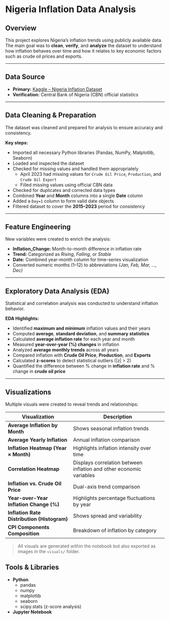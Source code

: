 # Nigeria Inflation Data Analysis  

## Overview  
This project explores Nigeria’s inflation trends using publicly available data.  
The main goal was to **clean**, **verify**, and **analyze** the dataset to understand how inflation behaves over time and how it relates to key economic factors such as crude oil prices and exports.  

---

## Data Source  
- **Primary:** [Kaggle – Nigeria Inflation Dataset](https://www.kaggle.com/)  
- **Verification:** Central Bank of Nigeria (CBN) official statistics  

---

## Data Cleaning & Preparation  
The dataset was cleaned and prepared for analysis to ensure accuracy and consistency.  

**Key steps:**  
- Imported all necessary Python libraries (Pandas, NumPy, Matplotlib, Seaborn)  
- Loaded and inspected the dataset  
- Checked for missing values and handled them appropriately  
  - April 2023 had missing values for `Crude Oil Price`, `Production`, and `Crude Oil Export`  
  - Filled missing values using official CBN data  
- Checked for duplicates and corrected data types  
- Combined **Year** and **Month** columns into a single **Date** column  
- Added a `Day=1` column to form valid date objects  
- Filtered dataset to cover the **2015–2023** period for consistency  

---

## Feature Engineering  
New variables were created to enrich the analysis:  
- **Inflation_Change:** Month-to-month difference in inflation rate  
- **Trend:** Categorized as *Rising*, *Falling*, or *Stable*  
- **Date:** Combined year-month column for time-series visualization  
- Converted numeric months (1–12) to abbreviations *(Jan, Feb, Mar, …, Dec)*  

---

## Exploratory Data Analysis (EDA)  
Statistical and correlation analysis was conducted to understand inflation behavior.

**EDA Highlights:**  
- Identified **maximum and minimum** inflation values and their years  
- Computed **average**, **standard deviation**, and **summary statistics**  
- Calculated **average inflation rate** for each year and month  
- Measured **year-over-year (%) changes** in inflation  
- Analyzed **average monthly trends** across all years  
- Compared inflation with **Crude Oil Price**, **Production**, and **Exports**  
- Calculated **z-scores** to detect statistical outliers (|z| > 2)  
- Quantified the difference between % change in **inflation rate** and % change in **crude oil price**  

---

## Visualizations  
Multiple visuals were created to reveal trends and relationships:  

| Visualization | Description |
|----------------|-------------|
| **Average Inflation by Month** | Shows seasonal inflation trends |
| **Average Yearly Inflation** | Annual inflation comparison |
| **Inflation Heatmap (Year × Month)** | Highlights inflation intensity over time |
| **Correlation Heatmap** | Displays correlation between inflation and other economic variables |
| **Inflation vs. Crude Oil Price** | Dual-axis trend comparison |
| **Year-over-Year Inflation Change (%)** | Highlights percentage fluctuations by year |
| **Inflation Rate Distribution (Histogram)** | Shows spread and variability |
| **CPI Components Composition** | Breakdown of inflation by category |

> All visuals are generated within the notebook but also exported as images in the `visuals/` folder.

## Tools & Libraries 
- **Python**  
  - pandas  
  - numpy  
  - matplotlib  
  - seaborn  
  - scipy.stats (z-score analysis)  
- **Jupyter Notebook**
